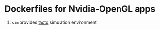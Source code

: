 # Dockerfiles for Nvidia-OpenGL apps

1. `sim` provides [tacto](https://github.com/facebookresearch/tacto) simulation environment
